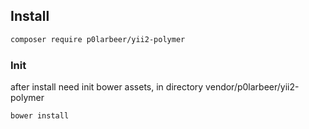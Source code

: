 ## Install

```sh
composer require p0larbeer/yii2-polymer
```

### Init
after install need init bower assets, in directory vendor/p0larbeer/yii2-polymer
```sh
bower install
```
